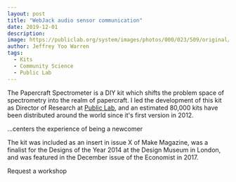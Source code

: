 ```yaml
---
layout: post
title: "WebJack audio sensor communication"
date: 2019-12-01
description: 
image: https://publiclab.org/system/images/photos/000/023/509/original/IMG_20180207_135242.jpg
author: Jeffrey Yoo Warren
tags: 
  - Kits
  - Community Science
  - Public Lab
---
```


The Papercraft Spectrometer is a DIY kit which shifts the problem space of spectrometry into the realm of papercraft. I led the development of this kit as Director of Research at [Public Lab](https://publiclab.org/), and an estimated 80,000 kits have been distributed around the world since it's first version in 2012.

...centers the experience of being a newcomer 

The kit was included as an insert in issue X of Make Magazine, was a finalist for the Designs of the Year 2014 at the Design Museum in London, and was featured in the December issue of the Economist in 2017.

Request a workshop
